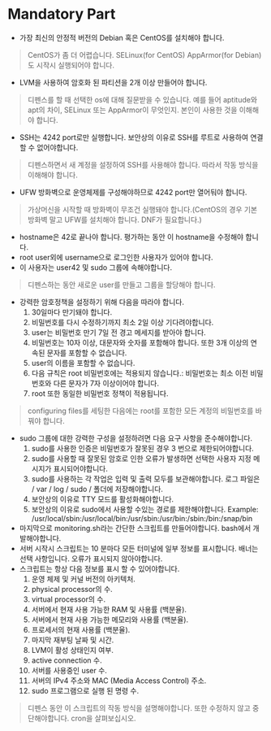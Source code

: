 # Mandatory Part
* 가장 최신의 안정적 버전의 Debian 혹은 CentOS를 설치해야 합니다.
> CentOS가 좀 더 어렵습니다. SELinux(for CentOS) AppArmor(for Debian)도 시작시 실행되어야 합니다.
* LVM을 사용하여 암호화 된 파티션을 2개 이상 만들어야 합니다.
> 디펜스를 할 때 선택한 os에 대해 질문받을 수 있습니다. 예를 들어 aptitude와 apt의 차이, SELinux 또는 AppArmor이 무엇인지. 본인이 사용한 것을 이해해야 합니다.
* SSH는 4242 port로만 실행합니다. 보안상의 이유로 SSH를 루트로 사용하여 연결할 수 없어야합니다.
> 디펜스하면서 새 계정을 설정하여 SSH를 사용해야 합니다. 따라서 작동 방식을 이해해야 합니다.
* UFW 방화벽으로 운영체제를 구성해야하므로 4242 port만 열어둬야 합니다.
> 가상머신을 시작할 때 방화벽이 무조건 실행돼야 합니다.(CentOS의 경우 기본 방화벽 말고 UFW를 설치해야 합니다. DNF가 필요합니다.)
* hostname은 42로 끝나야 합니다. 평가하는 동안 이 hostname을 수정해야 합니다.
* root user외에 username으로 로그인한 사용자가 있어야 합니다.
* 이 사용자는 user42 및 sudo 그룹에 속해야합니다.
> 디펜스하는 동안 새로운 user를 만들고 그룹을 할당해야 합니다.
* 강력한 암호정책을 설정하기 위해 다음을 따라야 합니다.
   1. 30일마다 만기돼야 합니다.
   2. 비밀번호를 다시 수정하기까지 최소 2일 이상 기다려야합니다.
   3. user는 비밀번호 만기 7일 전 경고 메세지를 받아야 합니다.
   4. 비밀번호는 10자 이상, 대문자와 숫자를 포함해야 합니다. 또한 3개 이상의 연속된 문자를 포함할 수 없습니다.
   5. user의 이름을 포함할 수 없습니다.
   6. 다음 규칙은 root 비밀번호에는 적용되지 않습니다.: 비밀번호는 최소 이전 비밀번호와 다른 문자가 7자 이상이어야 합니다.
   7. root 또한 동일한 비밀번호 정책이 적용됩니다.
> configuring files를 세팅한 다음에는 root를 포함한 모든 계정의 비밀번호를 바꿔야 합니다.
* sudo 그룹에 대한 강력한 구성을 설정하려면 다음 요구 사항을 준수해야합니다.
   1. sudo를 사용한 인증은 비밀번호가 잘못된 경우 3 번으로 제한되어야합니다.
   2. sudo를 사용할 때 잘못된 암호로 인한 오류가 발생하면 선택한 사용자 지정 메시지가 표시되어야합니다.
   3. sudo를 사용하는 각 작업은 입력 및 출력 모두를 보관해야합니다. 로그 파일은 / var / log / sudo / 폴더에 저장해야합니다.
   4. 보안상의 이유로 TTY 모드를 활성화해야합니다.
   5. 보안상의 이유로 sudo에서 사용할 수있는 경로를 제한해야합니다. Example: /usr/local/sbin:/usr/local/bin:/usr/sbin:/usr/bin:/sbin:/bin:/snap/bin
* 마지막으로 monitoring.sh라는 간단한 스크립트를 만들어야합니다. bash에서 개발해야합니다.
* 서버 시작시 스크립트는 10 분마다 모든 터미널에 일부 정보를 표시합니다. 배너는 선택 사항입니다. 오류가 표시되지 않아야합니다.
* 스크립트는 항상 다음 정보를 표시 할 수 있어야합니다.
   1. 운영 체제 및 커널 버전의 아키텍처.
   2. physical processor의 수.
   3. virtual processor의 수.
   4. 서버에서 현재 사용 가능한 RAM 및 사용률 (백분율).
   5. 서버에서 현재 사용 가능한 메모리와 사용률 (백분율).
   6. 프로세서의 현재 사용률 (백분율).
   7. 마지막 재부팅 날짜 및 시간.
   8. LVM이 활성 상태인지 여부.
   9. active connection 수.
   10. 서버를 사용중인 user 수.
   11. 서버의 IPv4 주소와 MAC (Media Access Control) 주소.
   12. sudo 프로그램으로 실행 된 명령 수.
> 디펜스 동안 이 스크립트의 작동 방식을 설명해야합니다. 또한 수정하지 않고 중단해야합니다. cron을 살펴보십시오.
